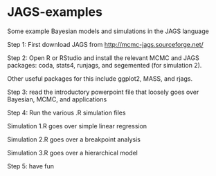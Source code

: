 # JAGS-examples
Some example Bayesian models and simulations in the JAGS language

Step 1: First download JAGS from http://mcmc-jags.sourceforge.net/

Step 2: Open R or RStudio and install the relevant MCMC and JAGS packages: coda, stats4, runjags, and segemented (for simulation 2).

Other useful packages for this include ggplot2, MASS, and rjags.

Step 3: read the introductory powerpoint file that loosely goes over Bayesian, MCMC, and applications

Step 4: Run the various .R simulation files

  Simulation 1.R goes over simple linear regression

  Simulation 2.R goes over a breakpoint analysis

  Simulation 3.R goes over a hierarchical model

Step 5: have fun
